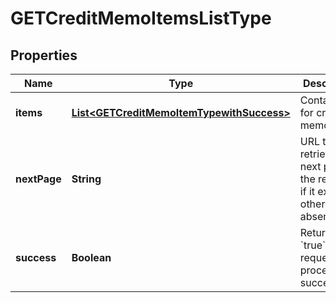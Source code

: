 

# GETCreditMemoItemsListType


## Properties

| Name | Type | Description | Notes |
|------------ | ------------- | ------------- | -------------|
|**items** | [**List&lt;GETCreditMemoItemTypewithSuccess&gt;**](GETCreditMemoItemTypewithSuccess.md) | Container for credit memo items.  |  [optional] |
|**nextPage** | **String** | URL to retrieve the next page of the response if it exists; otherwise absent.  |  [optional] |
|**success** | **Boolean** | Returns &#x60;true&#x60; if the request was processed successfully. |  [optional] |



